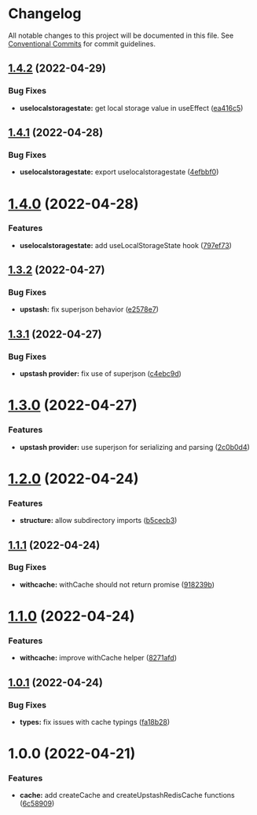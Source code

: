 # Changelog

All notable changes to this project will be documented in this file. See
[Conventional Commits](https://conventionalcommits.org) for commit guidelines.

## [1.4.2](https://github.com/jonbilous/utils/compare/v1.4.1...v1.4.2) (2022-04-29)


### Bug Fixes

* **uselocalstoragestate:** get local storage value in useEffect ([ea416c5](https://github.com/jonbilous/utils/commit/ea416c53f0828d3b5d7923233416276325564f23))

## [1.4.1](https://github.com/jonbilous/utils/compare/v1.4.0...v1.4.1) (2022-04-28)


### Bug Fixes

* **uselocalstoragestate:** export uselocalstoragestate ([4efbbf0](https://github.com/jonbilous/utils/commit/4efbbf0dd9e9295154dc928c0c0f702650b1fa80))

# [1.4.0](https://github.com/jonbilous/utils/compare/v1.3.2...v1.4.0) (2022-04-28)


### Features

* **uselocalstoragestate:** add useLocalStorageState hook ([797ef73](https://github.com/jonbilous/utils/commit/797ef73c936f274357d6b0d5f7d1b9fea8065f4b))

## [1.3.2](https://github.com/jonbilous/utils/compare/v1.3.1...v1.3.2) (2022-04-27)


### Bug Fixes

* **upstash:** fix superjson behavior ([e2578e7](https://github.com/jonbilous/utils/commit/e2578e74c9cee0581b262c6b01d5b16c29c1456d))

## [1.3.1](https://github.com/jonbilous/utils/compare/v1.3.0...v1.3.1) (2022-04-27)


### Bug Fixes

* **upstash provider:** fix use of superjson ([c4ebc9d](https://github.com/jonbilous/utils/commit/c4ebc9d93decd7f59986ef49f29e360e241b8e16))

# [1.3.0](https://github.com/jonbilous/utils/compare/v1.2.0...v1.3.0) (2022-04-27)


### Features

* **upstash provider:** use superjson for serializing and parsing ([2c0b0d4](https://github.com/jonbilous/utils/commit/2c0b0d411a00d464261b17fd0a7fc54f927285a8))

# [1.2.0](https://github.com/jonbilous/utils/compare/v1.1.1...v1.2.0) (2022-04-24)


### Features

* **structure:** allow subdirectory imports ([b5cecb3](https://github.com/jonbilous/utils/commit/b5cecb38245b004611a24f723abc10a2e160d68f))

## [1.1.1](https://github.com/jonbilous/utils/compare/v1.1.0...v1.1.1) (2022-04-24)


### Bug Fixes

* **withcache:** withCache should not return promise ([918239b](https://github.com/jonbilous/utils/commit/918239b38eea9959b201a58f2a7a0e954d178a00))

# [1.1.0](https://github.com/jonbilous/utils/compare/v1.0.1...v1.1.0) (2022-04-24)


### Features

* **withcache:** improve withCache helper ([8271afd](https://github.com/jonbilous/utils/commit/8271afda266bafb2b72ce711b28a5c93c806524b))

## [1.0.1](https://github.com/jonbilous/utils/compare/v1.0.0...v1.0.1) (2022-04-24)


### Bug Fixes

* **types:** fix issues with cache typings ([fa18b28](https://github.com/jonbilous/utils/commit/fa18b286435863a0e26bdd6f7e5ad020321d4fbc))

# 1.0.0 (2022-04-21)


### Features

* **cache:** add createCache and createUpstashRedisCache functions ([6c58909](https://github.com/jonbilous/utils/commit/6c589091a6265c02005fd7e5a7ecc475d29a47e0))
